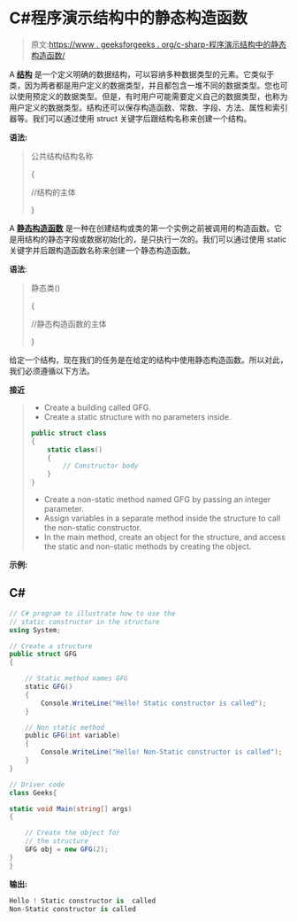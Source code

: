 # C#程序演示结构中的静态构造函数

> 原文:[https://www . geeksforgeeks . org/c-sharp-程序演示结构中的静态构造函数/](https://www.geeksforgeeks.org/c-sharp-program-to-demonstrate-the-static-constructor-in-the-structure/)

A [**结构**](https://www.geeksforgeeks.org/c-sharp-structures-set-1/) 是一个定义明确的数据结构，可以容纳多种数据类型的元素。它类似于类，因为两者都是用户定义的数据类型，并且都包含一堆不同的数据类型。您也可以使用预定义的数据类型。但是，有时用户可能需要定义自己的数据类型，也称为用户定义的数据类型。结构还可以保存构造函数、常数、字段、方法、属性和索引器等。我们可以通过使用 struct 关键字后跟结构名称来创建一个结构。

**语法:**

> 公共结构结构名称
> 
> {
> 
> //结构的主体
> 
> }

A [**静态构造函数**](https://www.geeksforgeeks.org/c-sharp-constructors/) 是一种在创建结构或类的第一个实例之前被调用的构造函数。它是用结构的静态字段或数据初始化的，是只执行一次的。我们可以通过使用 static 关键字并后跟构造函数名称来创建一个静态构造函数。

**语法**:

> 静态类()
> 
> {
> 
> //静态构造函数的主体
> 
> }

给定一个结构，现在我们的任务是在给定的结构中使用静态构造函数。所以对此，我们必须遵循以下方法。

**接近**

> *   Create a building called GFG.
> *   Create a static structure with no parameters inside.
> 
> ```cs
> public struct class
> {
>     static class()
>     {
>         // Constructor body
>     }
> }
> ```
> 
> *   Create a non-static method named GFG by passing an integer parameter.
> *   Assign variables in a separate method inside the structure to call the non-static constructor.
> *   In the main method, create an object for the structure, and access the static and non-static methods by creating the object.

**示例:**

## C#

```cs
// C# program to illustrate how to use the 
// static constructor in the structure
using System;

// Create a structure
public struct GFG
{

    // Static method names GFG
    static GFG()
    {
        Console.WriteLine("Hello! Static constructor is called");
    }

    // Non static method
    public GFG(int variable)
    {
        Console.WriteLine("Hello! Non-Static constructor is called");
    }
}

// Driver code
class Geeks{

static void Main(string[] args)
{

    // Create the object for 
    // the structure 
    GFG obj = new GFG(2);
}
}
```

**输出:**

```cs
Hello ! Static constructor is  called
Non-Static constructor is called
```